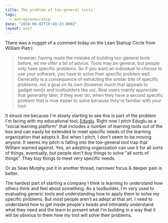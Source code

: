 ```yaml
---
title: The problem of too-general tools
tags:
  - entrepreneurship
date: "2010-06-02T19:49:23.000Z"
layout: post
---
```


There was a nugget of a comment today on the Lean Startup Circle from William Pietri:

> However, having made the mistake of building too-general tools before, let me offer a bit of advice. Tools may be general, but people only have specific problems. So if you want an individual to choose to use your software, you have to solve their specific problem well. Generality is a consequence of extracting the similar bits of specific problems, not a goal on its own (however much that appeals to gadget nerds and toolbuilders like us). Real users mainly appreciate that generality later, if they ever do, when they have a second specific problem that is now easier to solve because they're familiar with your tool.
> 

It struck me because I'm slowly starting to see this is part of the problem I'm facing with my educational tool, [Eduglu][0]. Right now I pitch Eduglu as a "social learning platform" that includes a number of learning tools out of the box and can easily be extended to meet specific needs of the learning organization that adopts it. But when I pitch, I don't seem to be moving anyone. It seems my pitch is falling into the too-general tool trap that William warned against. Yes, an adopting organization can use it for all sorts of things, eventually, but people don't buy things to solve "all sorts of things". They buy things to meet very specific needs.

Or as Sean Murphy put it in another thread, narrower focus & deeper pain is better.

The hardest part of starting a company I think is learning to understand how others think and feel about something. As a toolbuilder, I'm very used to evaluating generic tools and understanding how to apply them to solve my specific problems. But most people aren't as adept at that art. I need to understand how to get inside people's heads and intimately understand what they need and the learn to present what I'm building in a way that it will be obvious to them how my tool will solve their problems.


[0]: http://eduglu.com